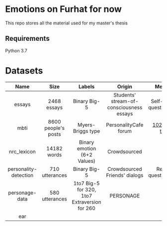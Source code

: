 # Emotions on Furhat for now
This repo stores all the material used for my master's thesis
## Requirements
Python 3.7


# Datasets
| Name | Size | Labels | Origin | Method | Reference |
| :---: | :---: | :---: | :---: | :---: | :---: |
| essays | 2468 essays | Binary Big-5 | Students' stream-of-consciousness essays | Self-report questionnaire | Pennebaker and King, 1999 |
| mbti | 8600 people's posts | Myers-Briggs type | PersonalityCafe forum | [102 items test](https://similarminds.com/embj.html) | Mitchell J, Kaggle |
| nrc_lexicon | 14182 words | Binary emotion (6+2 Values) | Crowdsourced | - |  Mohammad and Turney, 2013 | 
| personality-detection | 710 utterances | Binary Big-5 | Crowdsourced Friends' dialogs | Report questionnaire | Hang Jiang et al., 2020 |
| personage-data | 580 utterances | 1to7 Big-5 for 320, 1to7 Extraversion for 260 | PERSONAGE | - | Mairesse and Walker, 2006-2008 |
| ear | 
